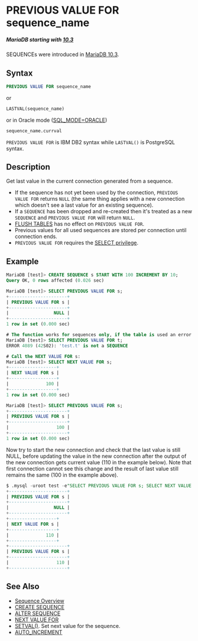 # PREVIOUS VALUE FOR sequence_name

##### MariaDB starting with [10.3](/kb/en/what-is-mariadb-103/)

SEQUENCEs were introduced in [MariaDB 10.3](/kb/en/what-is-mariadb-103/).

## Syntax

```sql
PREVIOUS VALUE FOR sequence_name
```

or

```sql
LASTVAL(sequence_name)
```

or in Oracle mode ([SQL_MODE=ORACLE](/mariadb-administration/variables-and-modes/sql-mode/))

```sql
sequence_name.currval
```

`PREVIOUS VALUE FOR` is IBM DB2 syntax while `LASTVAL()` is PostgreSQL syntax.

## Description

Get last value in the current connection generated from a sequence.

- If the sequence has not yet been used by the connection, `PREVIOUS VALUE FOR` returns `NULL` (the same thing applies with a new connection which doesn't see a last value for an existing sequence).
- If a `SEQUENCE` has been dropped and re-created then it's treated as a new `SEQUENCE` and `PREVIOUS VALUE FOR` will return `NULL`.
- [FLUSH TABLES](/sql-statements-structure/sql-statements/administrative-sql-statements/flush-commands/flush/) has no effect on `PREVIOUS VALUE FOR`.
- Previous values for all used sequences are stored per connection until connection ends.
- `PREVIOUS VALUE FOR` requires the [SELECT privilege](/sql-statements-structure/sql-statements/account-management-sql-commands/grant/).

## Example

```sql
MariaDB [test]> CREATE SEQUENCE s START WITH 100 INCREMENT BY 10;
Query OK, 0 rows affected (0.026 sec)

MariaDB [test]> SELECT PREVIOUS VALUE FOR s;
+----------------------+
| PREVIOUS VALUE FOR s |
+----------------------+
|                 NULL |
+----------------------+
1 row in set (0.000 sec)

# The function works for sequences only, if the table is used an error is generated
MariaDB [test]> SELECT PREVIOUS VALUE FOR t;
ERROR 4089 (42S02): 'test.t' is not a SEQUENCE

# Call the NEXT VALUE FOR s:
MariaDB [test]> SELECT NEXT VALUE FOR s;
+------------------+
| NEXT VALUE FOR s |
+------------------+
|              100 |
+------------------+
1 row in set (0.000 sec)

MariaDB [test]> SELECT PREVIOUS VALUE FOR s;
+----------------------+
| PREVIOUS VALUE FOR s |
+----------------------+
|                  100 |
+----------------------+
1 row in set (0.000 sec)
```

Now try to start the new connection and check that the last value is still NULL, before updating the value in the new connection after the output of the new connection gets current value (110 in the example below). Note that first connection cannot see this change and the result of last value still remains the same (100 in the example above).

```sql
$ .mysql -uroot test -e"SELECT PREVIOUS VALUE FOR s; SELECT NEXT VALUE FOR s; SELECT PREVIOUS VALUE FOR s;"
+----------------------+
| PREVIOUS VALUE FOR s |
+----------------------+
|                 NULL |
+----------------------+
+------------------+
| NEXT VALUE FOR s |
+------------------+
|              110 |
+------------------+
+----------------------+
| PREVIOUS VALUE FOR s |
+----------------------+
|                  110 |
+----------------------+
```

## See Also

- [Sequence Overview](/sql-statements-structure/sequences/sequence-overview/)
- [CREATE SEQUENCE](/sql-statements-structure/sequences/create-sequence/)
- [ALTER SEQUENCE](/sql-statements-structure/sequences/alter-sequence/)
- [NEXT VALUE FOR](/sql-statements-structure/sequences/sequence-functions/next-value-for-sequence_name/)
- [SETVAL()](/sql-statements-structure/sequences/sequence-functions/setval/). Set next value for the sequence.
- [AUTO_INCREMENT](/columns-storage-engines-and-plugins/data-types/auto_increment/)